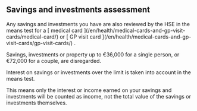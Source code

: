 ##  Savings and investments assessment

Any savings and investments you have are also reviewed by the HSE in the means
test for a [ medical card ](/en/health/medical-cards-and-gp-visit-
cards/medical-card/) or [ GP visit card ](/en/health/medical-cards-and-gp-
visit-cards/gp-visit-cards/) .

Savings, investments or property up to €36,000 for a single person, or €72,000
for a couple, are disregarded.

Interest on savings or investments over the limit is taken into account in the
means test.

This means only the interest or income earned on your savings and investments
will be counted as income, not the total value of the savings or investments
themselves.
